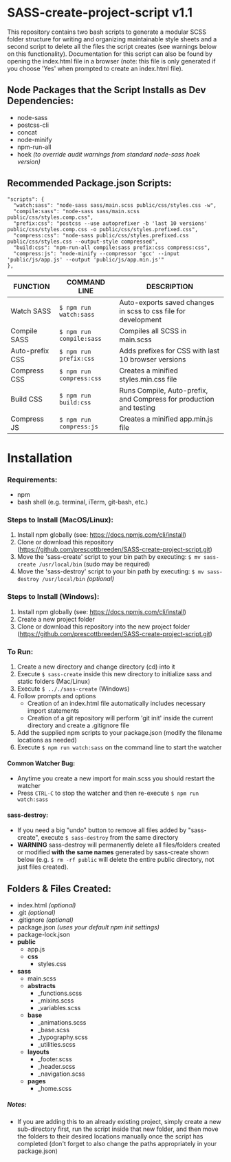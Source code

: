 # SASS-create-project-script v1.1
This repository contains two bash scripts to generate a modular SCSS folder structure for writing and organizing maintainable style sheets and a second script to delete all the files the script creates (see warnings below on this functionality).  Documentation for this script can also be found by opening the index.html file in a browser (note: this file is only generated if you choose 'Yes' when prompted to create an index.html file).
       
## Node Packages that the Script Installs as Dev Dependencies:
- node-sass
- postcss-cli
- concat
- node-minify
- npm-run-all
- hoek _(to override audit warnings from standard node-sass hoek version)_

## Recommended Package.json Scripts:
    "scripts": {
      "watch:sass": "node-sass sass/main.scss public/css/styles.css -w",
      "compile:sass": "node-sass sass/main.scss public/css/styles.comp.css",
      "prefix:css": "postcss --use autoprefixer -b 'last 10 versions' public/css/styles.comp.css -o public/css/styles.prefixed.css",
      "compress:css": "node-sass public/css/styles.prefixed.css public/css/styles.css --output-style compressed",
      "build:css": "npm-run-all compile:sass prefix:css compress:css",
      "compress:js": "node-minify --compressor 'gcc' --input 'public/js/app.js' --output 'public/js/app.min.js'"
    },

| FUNCTION          | COMMAND LINE          | DESCRIPTION                                                       |
| ------------------| --------------------- | ----------------------------------------------------------------- |
| Watch SASS        |`$ npm run watch:sass` | Auto-exports saved changes in scss to css file for development    |
| Compile SASS      |`$ npm run compile:sass`| Compiles all SCSS in main.scss                                    |
| Auto-prefix CSS   |`$ npm run prefix:css` | Adds prefixes for CSS with last 10 browser versions               |
| Compress CSS      |`$ npm run compress:css`| Creates a minified styles.min.css file                            |
| Build CSS         |`$ npm run build:css`  | Runs Compile, Auto-prefix, and Compress for production and testing|
| Compress JS       |`$ npm run compress:js`| Creates a minified app.min.js file                                |

# Installation
### Requirements:
  - npm
  - bash shell (e.g. terminal, iTerm, git-bash, etc.)

### Steps to Install (MacOS/Linux):
1. Install npm globally (see: https://docs.npmjs.com/cli/install)
2. Clone or download this repository (https://github.com/prescottbreeden/SASS-create-project-script.git)
3. Move the 'sass-create' script to your bin path by executing: `$ mv sass-create /usr/local/bin` (sudo may be required)
4. Move the 'sass-destroy' script to your bin path by executing: `$ mv sass-destroy /usr/local/bin` _(optional)_

### Steps to Install (Windows):
1. Install npm globally (see: https://docs.npmjs.com/cli/install)
2. Create a new project folder
3. Clone or download this repository into the new project folder (https://github.com/prescottbreeden/SASS-create-project-script.git)

### To Run:
1. Create a new directory and change directory (cd) into it
2. Execute `$ sass-create` inside this new directory to initialize sass and static folders (Mac/Linux)
3. Execute `$ .././sass-create` (Windows)
4. Follow prompts and options
    - Creation of an index.html file automatically includes necessary import statements
    - Creation of a git repository will perform 'git init' inside the current directory and create a .gitignore file
5. Add the supplied npm scripts to your package.json (modify the filename locations as needed)
6. Execute `$ npm run watch:sass` on the command line to start the watcher

#### Common Watcher Bug:
- Anytime you create a new import for main.scss you should restart the watcher
- Press `CTRL-C` to stop the watcher and then re-execute `$ npm run watch:sass`

#### sass-destroy:
- If you need a big "undo" button to remove all files added by "sass-create", execute `$ sass-destroy` from the same directory
- **WARNING** sass-destroy will permanently delete all files/folders created or modified **with the same names** generated by sass-create shown below (e.g. `$ rm -rf public` will delete the entire public directory, not just files created).

## Folders & Files Created:
- index.html _(optional)_
- .git _(optional)_
- .gitignore _(optional)_
- package.json _(uses your default npm init settings)_
- package-lock.json  
- **public**  
    - app.js  
    - **css**  
        - styles.css  
- **sass**
    - main.scss
    - **abstracts**  
        - _functions.scss  
        - _mixins.scss  
        - _variables.scss  
    - **base**  
        - _animations.scss  
        - _base.scss  
        - _typography.scss  
        - _utilities.scss  
    - **layouts**  
        - _footer.scss  
        - _header.scss  
        - _navigation.scss  
    - **pages**  
        - _home.scss

##### Notes:
- If you are adding this to an already existing project, simply create a new sub-directory first, run the script inside that new folder, and then move the folders to their desired locations manually once the script has completed (don't forget to also change the paths appropriately in your package.json)
